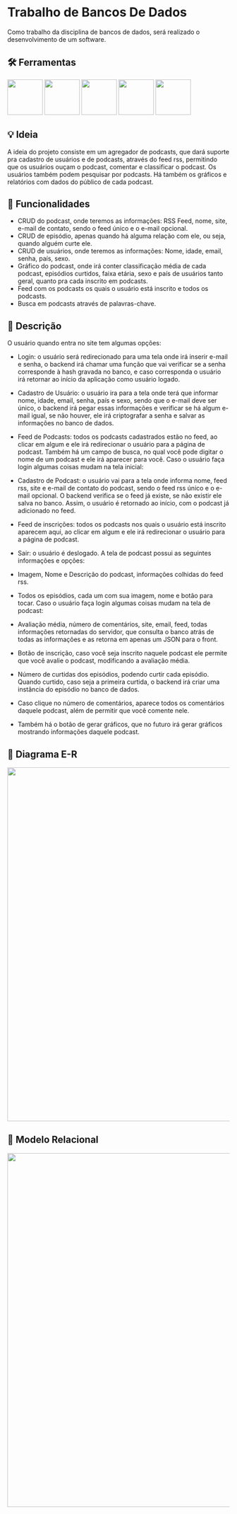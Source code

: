 # Trabalho de Bancos De Dados


Como trabalho da disciplina de bancos de dados, será realizado o desenvolvimento de um software.


## 🛠 Ferramentas
<p align="left">
 <img src="https://agoncal.files.wordpress.com/2014/05/java_ee_logo_vert_v2.png" width="80">
 <img src="https://upload.wikimedia.org/wikipedia/commons/2/29/Postgresql_elephant.svg" width="80"> 
 <img src="https://upload.wikimedia.org/wikipedia/commons/thumb/4/43/Feed-icon.svg/1200px-Feed-icon.svg.png" width="80">
 <img src="https://cdn-images-1.medium.com/max/512/1*6kK9j74vyOmXYm1gN6ARhQ.png" width="80">
 <img src="https://spring.io/images/spring-logo-9146a4d3298760c2e7e49595184e1975.svg" height="80">
</p>

## 💡 Ideia
A ideia do projeto consiste em um agregador de podcasts, que dará suporte pra cadastro de usuários e de podcasts, através do feed rss, permitindo que os usuários ouçam o podcast, comentar e classificar o podcast. Os usuários também podem pesquisar por podcasts. Há também os gráficos e relatórios com dados do público de cada podcast.

## 🧰 Funcionalidades
- CRUD do podcast, onde teremos as informações: RSS Feed, nome, site, e-mail de contato, sendo o feed único e o e-mail opcional.
- CRUD de episódio, apenas quando há alguma relação com ele, ou seja, quando alguém curte ele.
- CRUD de usuários, onde teremos as informações: Nome, idade, email, senha, país, sexo.
- Gráfico do podcast, onde irá conter classificação média de cada podcast, episódios curtidos, faixa etária, sexo e país de usuários tanto geral, quanto pra cada inscrito em podcasts.
- Feed com os podcasts os quais o usuário está inscrito e todos os podcasts.
- Busca em podcasts através de palavras-chave.

## 📃 Descrição
O usuário quando entra no site tem algumas opções:

- Login: o usuário será redirecionado para uma tela onde irá inserir e-mail e senha, o backend irá chamar uma função que vai verificar se a senha corresponde à hash gravada no banco, e caso corresponda o usuário irá retornar ao início da aplicação como usuário logado.
- Cadastro de Usuário: o usuário ira para a tela onde terá que informar nome, idade, email, senha, país e sexo, sendo que o e-mail deve ser único, o backend irá pegar essas informações e verificar se há algum e-mail igual, se não houver, ele irá criptografar a senha e salvar as informações no banco de dados.
- Feed de Podcasts: todos os podcasts cadastrados estão no feed, ao clicar em algum e ele irá redirecionar o usuário para a página de podcast. Também há um campo de busca, no qual você pode digitar o nome de um podcast e ele irá aparecer para você.
Caso o usuário faça login algumas coisas mudam na tela inicial:

- Cadastro de Podcast: o usuário vai para a tela onde informa nome, feed rss, site e e-mail de contato do podcast, sendo o feed rss único e o e-mail opcional. O backend verifica se o feed já existe, se não existir ele salva no banco. Assim, o usuário é retornado ao início, com o podcast já adicionado no feed.
- Feed de inscrições: todos os podcasts nos quais o usuário está inscrito aparecem aqui, ao clicar em algum e ele irá redirecionar o usuário para a página de podcast. 
- Sair: o usuário é deslogado.
A tela de podcast possui as seguintes informações e opções:

- Imagem, Nome e Descrição do podcast, informações colhidas do feed rss.
- Todos os episódios, cada um com sua imagem, nome e botão para tocar.
Caso o usuário faça login algumas coisas mudam na tela de podcast:

- Avaliação média, número de comentários, site, email, feed, todas informações retornadas do servidor, que consulta o banco atrás de todas as informações e as retorna em apenas um JSON para o front.
- Botão de inscrição, caso você seja inscrito naquele podcast ele permite que você avalie o podcast, modificando a avaliação média.
- Número de curtidas dos episódios, podendo curtir cada episódio. Quando curtido, caso seja a primeira curtida, o backend irá criar uma instância do episódio no banco de dados.
- Caso clique no número de comentários, aparece todos os comentários daquele podcast, além de permitir que você comente nele.
- Também há o botão de gerar gráficos, que no futuro irá gerar gráficos mostrando informações daquele podcast.


## 📖 Diagrama E-R
<img src="https://i.imgur.com/rgFnvJ4.png" width="800">

## 📑 Modelo Relacional
<img src="https://i.imgur.com/Vsy3j8W.jpg" width="800">
